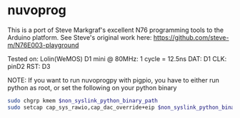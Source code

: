 # nuvoprog

This is a port of Steve Markgraf's excellent N76 programming tools to the Arduino platform.  See Steve's original work here: https://github.com/steve-m/N76E003-playground

Tested on: Lolin(WeMOS) D1 mini @ 80MHz: 1 cycle = 12.5ns
	DAT:   D1
	CLK:   pinD2
	RST:   D3

NOTE: If you want to run nuvoprogpy with pigpio, you have to either run python as root, or set the following on your python binary

```bash
sudo chgrp kmem $non_syslink_python_binary_path
sudo setcap cap_sys_rawio,cap_dac_override+eip $non_syslink_python_binary_path
```